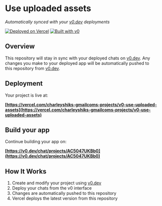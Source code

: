 # Use uploaded assets

*Automatically synced with your [v0.dev](https://v0.dev) deployments*

[![Deployed on Vercel](https://img.shields.io/badge/Deployed%20on-Vercel-black?style=for-the-badge&logo=vercel)](https://vercel.com/charleyshiks-gmailcoms-projects/v0-use-uploaded-assets)
[![Built with v0](https://img.shields.io/badge/Built%20with-v0.dev-black?style=for-the-badge)](https://v0.dev/chat/projects/AC5047UKBb0)

## Overview

This repository will stay in sync with your deployed chats on [v0.dev](https://v0.dev).
Any changes you make to your deployed app will be automatically pushed to this repository from [v0.dev](https://v0.dev).

## Deployment

Your project is live at:

**[https://vercel.com/charleyshiks-gmailcoms-projects/v0-use-uploaded-assets](https://vercel.com/charleyshiks-gmailcoms-projects/v0-use-uploaded-assets)**

## Build your app

Continue building your app on:

**[https://v0.dev/chat/projects/AC5047UKBb0](https://v0.dev/chat/projects/AC5047UKBb0)**

## How It Works

1. Create and modify your project using [v0.dev](https://v0.dev)
2. Deploy your chats from the v0 interface
3. Changes are automatically pushed to this repository
4. Vercel deploys the latest version from this repository